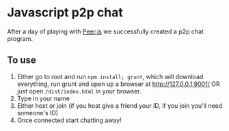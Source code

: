 # Javascript p2p chat

After a day of playing with [Peer.js](http://peerjs.com/) we successfully created a p2p chat program.

## To use

1. Either go to root and run `npm install; grunt`, which will download everything, run grunt and open up a browser at http://127.0.0.1:9001/ OR just open `/dist/index.html` in your browser.
2. Type in your name
3. Either host or join (if you host give a friend your ID, if you join you'll need someone's ID)
4. Once connected start chatting away!
